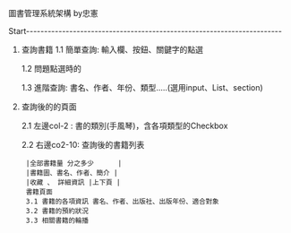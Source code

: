 
圖書管理系統架構 by忠憲

Start-----------------------------------------------------------------------
1. 查詢書籍
    1.1 簡單查詢: 輸入欄、按鈕、關鍵字的點選
   
    1.2 問題點選時的
   
    1.3 進階查詢: 書名、作者、年份、類型.....(選用input、List、section)
   
2. 查詢後的的頁面
   
    2.1 左邊col-2 : 書的類別(手風琴)，含各項類型的Checkbox
   
    2.2 右邊co2-10: 查詢後的書籍列表
   
        |全部書籍量 分之多少      |
        |書籍圖、書名、作者、簡介 | 
        |收藏 、 詳細資訊 |上下頁 |
        書籍頁面
        3.1 書籍的各項資訊 書名、作者、出版社、出版年份、適合對象
        3.2 書籍的預約狀況
        3.3 相關書籍的輪播
